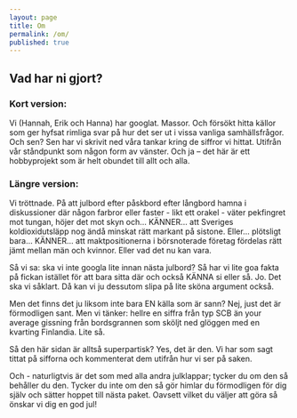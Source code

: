 ```yaml
---
layout: page
title: Om
permalink: /om/
published: true
---
```


## Vad har ni gjort?

### Kort version:

Vi (Hannah, Erik och Hanna) har googlat. Massor. Och försökt hitta källor som ger hyfsat rimliga svar på hur det ser ut i vissa vanliga samhällsfrågor. Och sen? Sen har vi skrivit ned våra tankar kring de siffror vi hittat. Utifrån vår ståndpunkt som någon form av vänster. Och ja – det här är ett hobbyprojekt som är helt obundet till allt och alla.

### Längre version:

Vi tröttnade. På att julbord efter påskbord efter långbord hamna i diskussioner där någon farbror eller faster - likt ett orakel - väter pekfingret mot tungan, höjer det mot skyn och… KÄNNER… att Sveriges koldioxidutsläpp nog ändå minskat rätt markant på sistone. Eller… plötsligt bara… KÄNNER… att maktpositionerna i börsnoterade företag fördelas rätt jämt mellan män och kvinnor. Eller vad det nu kan vara. 

Så vi sa: ska vi inte googla lite innan nästa julbord? Så har vi lite goa fakta på fickan istället för att bara sitta där och också KÄNNA si eller så. Jo. Det ska vi såklart. Då kan vi ju dessutom slipa på lite sköna argument också.

Men det finns det ju liksom inte bara EN källa som är sann? Nej, just det är förmodligen sant. Men vi tänker: hellre en siffra från typ SCB än your average gissning från bordsgrannen som sköljt ned glöggen med en kvarting Finlandia. Lite så. 

Så den här sidan är alltså superpartisk? Yes, det är den. Vi har som sagt tittat på sifforna och kommenterat dem utifrån hur vi ser på saken. 

Och - naturligtvis är det som med alla andra julklappar; tycker du om den så behåller du den. Tycker du inte om den så gör himlar du förmodligen för dig själv och sätter hoppet till nästa paket. Oavsett vilket du väljer att göra så önskar vi dig en god jul!
